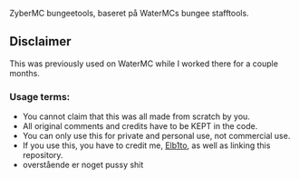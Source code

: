 ZyberMC bungeetools, baseret på WaterMCs bungee stafftools. 
 
## Disclaimer
This was previously used on WaterMC while I worked there for a couple months.

### Usage terms:
  * You cannot claim that this was all made from scratch by you.
  * All original comments and credits have to be KEPT in the code.
  * You can only use this for private and personal use, not commercial use.
  * If you use this, you have to credit me, [Elb1to](https://github.com/Elb1to), as well as linking this repository.
  * overstående er noget pussy shit
